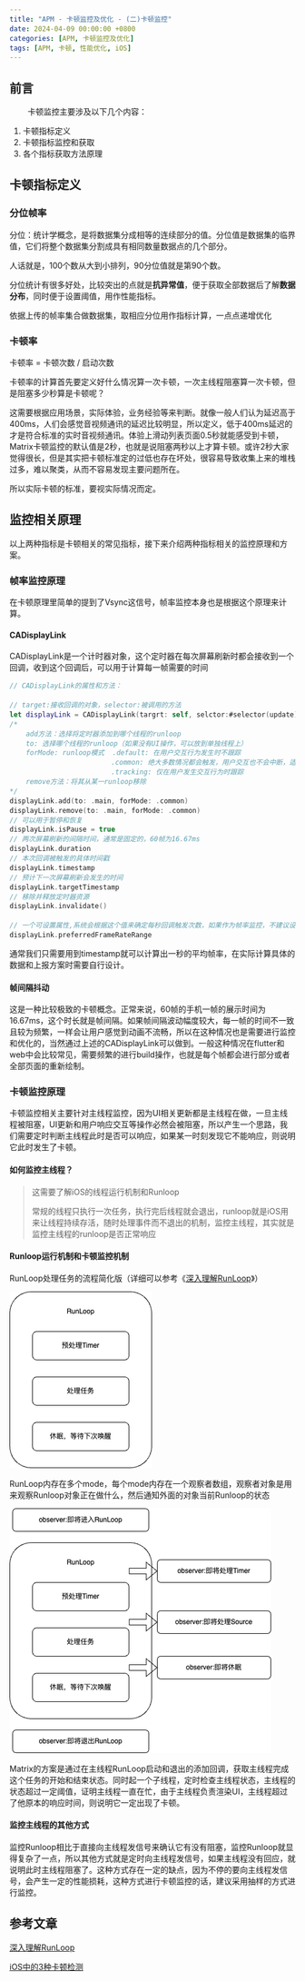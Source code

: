 ```yaml
---
title: "APM - 卡顿监控及优化 - (二)卡顿监控"
date: 2024-04-09 00:00:00 +0800
categories: [APM, 卡顿监控及优化]
tags: [APM, 卡顿, 性能优化, iOS]
---
```

## 前言

&emsp;&emsp; 卡顿监控主要涉及以下几个内容：
1. 卡顿指标定义
2. 卡顿指标监控和获取
3. 各个指标获取方法原理

## 卡顿指标定义

### 分位帧率

分位：统计学概念，是将数据集分成相等的连续部分的值。分位值是数据集的临界值，它们将整个数据集分割成具有相同数量数据点的几个部分。

人话就是，100个数从大到小排列，90分位值就是第90个数。

分位统计有很多好处，比较突出的点就是**抗异常值**，便于获取全部数据后了解**数据分布**，同时便于设置阈值，用作性能指标。

依据上传的帧率集合做数据集，取相应分位用作指标计算，一点点递增优化

### 卡顿率

卡顿率 = 卡顿次数 / 启动次数

卡顿率的计算首先要定义好什么情况算一次卡顿，一次主线程阻塞算一次卡顿，但是阻塞多少秒算是卡顿呢？

这需要根据应用场景，实际体验，业务经验等来判断。就像一般人们认为延迟高于400ms，人们会感觉音视频通讯的延迟比较明显，所以定义，低于400ms延迟的才是符合标准的实时音视频通讯。体验上滑动列表页面0.5秒就能感受到卡顿，Matrix卡顿监控的默认值是2秒，也就是说阻塞两秒以上才算卡顿。或许2秒大家觉得很长，但是其实把卡顿标准定的过低也存在坏处，很容易导致收集上来的堆栈过多，难以聚类，从而不容易发现主要问题所在。

所以实际卡顿的标准，要视实际情况而定。

## 监控相关原理

以上两种指标是卡顿相关的常见指标，接下来介绍两种指标相关的监控原理和方案。

### 帧率监控原理

在卡顿原理里简单的提到了Vsync这信号，帧率监控本身也是根据这个原理来计算。

#### CADisplayLink

CADisplayLink是一个计时器对象，这个定时器在每次屏幕刷新时都会接收到一个回调，收到这个回调后，可以用于计算每一帧需要的时间
```swift
// CADisplayLink的属性和方法：

// target:接收回调的对象，selector:被调用的方法
let displayLink = CADisplayLink(targrt: self, selctor:#selector(update))
/* 
    add方法：选择将定时器添加到哪个线程的runloop
    to: 选择哪个线程的runloop（如果没有UI操作，可以放到单独线程上）
    forMode: runloop模式  .default: 在用户交互行为发生时不跟踪
                         .common: 绝大多数情况都会触发，用户交互也不会中断，适合连续动画更新场景
                         .tracking: 仅在用户发生交互行为时跟踪
    remove方法：将其从某一runloop移除
*/
displayLink.add(to: .main, forMode: .common)
displayLink.remove(to: .main, forMode: .common)
// 可以用于暂停和恢复
displayLink.isPause = true 
// 两次屏幕刷新的间隔时间，通常是固定的，60帧为16.67ms
displayLink.duration 
// 本次回调被触发的具体时间戳
displayLink.timestamp
// 预计下一次屏幕刷新会发生的时间
displayLink.targetTimestamp
// 移除并释放定时器资源
displayLink.invalidate()

// 一个可设置属性,系统会根据这个值来确定每秒回调触发次数，如果作为帧率监控，不建议设置此值，会影响准确性
displayLink.preferredFrameRateRange
```
通常我们只需要用到timestamp就可以计算出一秒的平均帧率，在实际计算具体的数据和上报方案时需要自行设计。

#### 帧间隔抖动

这是一种比较极致的卡顿概念。正常来说，60帧的手机一帧的展示时间为16.67ms，这个时长就是帧间隔。如果帧间隔波动幅度较大，每一帧的时间不一致且较为频繁，一样会让用户感觉到动画不流畅，所以在这种情况也是需要进行监控和优化的，当然通过上述的CADisplayLink可以做到。一般这种情况在flutter和web中会比较常见，需要频繁的进行build操作，也就是每个帧都会进行部分或者全部页面的重新绘制。

### 卡顿监控原理

卡顿监控相关主要针对主线程监控，因为UI相关更新都是主线程在做，一旦主线程被阻塞，UI更新和用户响应交互等操作必然会被阻塞，所以产生一个思路，我们需要定时判断主线程此时是否可以响应，如果某一时刻发现它不能响应，则说明它此时发生了卡顿。

#### 如何监控主线程？

> 这需要了解iOS的线程运行机制和Runloop
>
> 常规的线程只执行一次任务，执行完后线程就会退出，runloop就是iOS用来让线程持续存活，随时处理事件而不退出的机制，监控主线程，其实就是监控主线程的runloop是否正常响应

#### Runloop运行机制和卡顿监控机制

RunLoop处理任务的流程简化版（详细可以参考《[深入理解RunLoop](https://blog.ibireme.com/2015/05/18/runloop/)》）

![RunLoop简易流程](/assets/data/RunLoop简易流程.png)

RunLoop内存在多个mode，每个mode内存在一个观察者数组，观察者对象是用来观察Runloop对象正在做什么，然后通知外面的对象当前Runloop的状态

![RunLoop+Observer](/assets/data/RunLoop+Observer.png)

Matrix的方案是通过在主线程RunLoop启动和退出的添加回调，获取主线程完成这个任务的开始和结束状态。同时起一个子线程，定时检查主线程状态，主线程的状态超过一定阈值，证明主线程一直在忙，由于主线程负责渲染UI，主线程超过了他原本的响应时间，则说明它一定出现了卡顿。

#### 监控主线程的其他方式

监控Runloop相比于直接向主线程发信号来确认它有没有阻塞，监控Runloop就显得复杂了一点，所以其他方式就是定时向主线程发信号，如果主线程没有回应，就说明此时主线程阻塞了。这种方式存在一定的缺点，因为不停的要向主线程发信号，会产生一定的性能损耗，这种方式进行卡顿监控的话，建议采用抽样的方式进行监控。

## 参考文章

[深入理解RunLoop](https://blog.ibireme.com/2015/05/18/runloop/)

[iOS中的3种卡顿检测](https://blog.csdn.net/u014600626/article/details/122524652)
